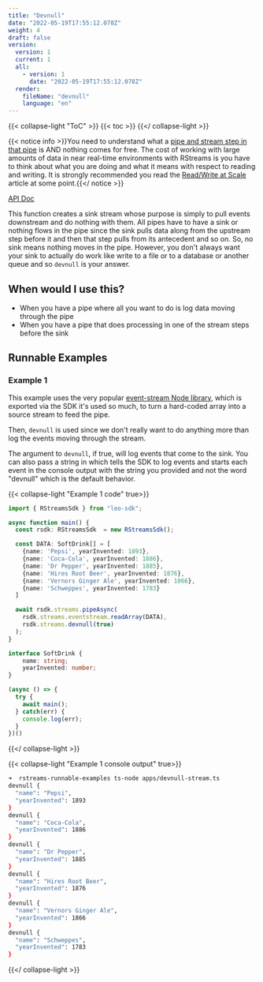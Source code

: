 ```yaml
---
title: "Devnull"
date: "2022-05-19T17:55:12.078Z"
weight: 4
draft: false
version:
  version: 1
  current: 1
  all:
    - version: 1
      date: "2022-05-19T17:55:12.078Z"
  render:
    fileName: "devnull"
    language: "en"
---
```


{{< collapse-light "ToC" >}}
{{< toc  >}}
{{</ collapse-light >}}

{{< notice info >}}You need to understand what a [pipe and stream step in that pipe](../../../streams-primer) is AND 
nothing comes for free.  The cost of working with large amounts of data in near real-time environments
with RStreams is you have to think about what you are doing and what it means with respect to
reading and writing.  It is strongly recommended you read the [Read/Write at Scale](../../../read-write-scale) 
article at some point.{{</ notice >}}

[API Doc](https://leoplatform.github.io/Nodejs/modules/index.StreamUtil.html#devnull)

This function creates a sink stream whose purpose is simply to pull events downstream and do nothing with them.
All pipes have to have a sink or nothing flows in the pipe since the sink pulls data along from the upstream
step before it and then that step pulls from its antecedent and so on.  So, no sink means nothing moves
in the pipe.  However, you don't always want your sink to actually do work like write to a file or to a
database or another queue and so `devnull` is your answer.

## When would I use this?
* When you have a pipe where all you want to do is log data moving through the pipe
* When you have a pipe that does processing in one of the stream steps before the sink

## Runnable Examples
### Example 1

This example uses the very popular [event-stream Node library](https://www.npmjs.com/package/event-stream), which is exported
via the SDK it's used so much, to turn a hard-coded array into a source stream to feed the pipe.

Then, `devnull` is used since we don't really want to do anything more than log the events moving through the stream.

The argument to `devnull`, if true, will log events that come to the sink.  You can also pass a string in which tells
the SDK to log events and starts each event in the console output with the string you provided and not the 
word "devnull" which is the default behavior.


{{< collapse-light "Example 1 code" true>}}
```typescript {linenos=inline,anchorlinenos=true,lineanchors=ex1}
import { RStreamsSdk } from "leo-sdk";

async function main() {
  const rsdk: RStreamsSdk  = new RStreamsSdk();

  const DATA: SoftDrink[] = [
    {name: 'Pepsi', yearInvented: 1893},
    {name: 'Coca-Cola', yearInvented: 1886},
    {name: 'Dr Pepper', yearInvented: 1885},
    {name: 'Hires Root Beer', yearInvented: 1876},
    {name: 'Vernors Ginger Ale', yearInvented: 1866},
    {name: 'Schweppes', yearInvented: 1783}
  ]

  await rsdk.streams.pipeAsync(
    rsdk.streams.eventstream.readArray(DATA),
    rsdk.streams.devnull(true)
  );
}

interface SoftDrink {
    name: string;
    yearInvented: number;
}

(async () => {
  try {
    await main();
  } catch(err) {
    console.log(err);
  }
})()
```
{{</ collapse-light >}}

{{< collapse-light "Example 1 console output" true>}}
```bash {linenos=inline,anchorlinenos=true,lineanchors=ex1results}
➜  rstreams-runnable-examples ts-node apps/devnull-stream.ts 
devnull {
  "name": "Pepsi",
  "yearInvented": 1893
}
devnull {
  "name": "Coca-Cola",
  "yearInvented": 1886
}
devnull {
  "name": "Dr Pepper",
  "yearInvented": 1885
}
devnull {
  "name": "Hires Root Beer",
  "yearInvented": 1876
}
devnull {
  "name": "Vernors Ginger Ale",
  "yearInvented": 1866
}
devnull {
  "name": "Schweppes",
  "yearInvented": 1783
}
```
{{</ collapse-light >}}

